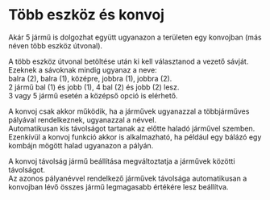 # Több eszköz és konvoj
  
Akár 5 jármű is dolgozhat együtt ugyanazon a területen egy konvojban (más néven több eszköz útvonal).  


  
A több eszköz útvonal betöltése után ki kell választanod a vezető sávját.  
Ezeknek a sávoknak mindig ugyanaz a neve:  
balra (2), balra (1), középre, jobbra (1), jobbra (2).  
2 jármű bal (1) és jobb (1), 4 bal (2) és jobb (2) lesz.  
3 vagy 5 jármű esetén a középső opció is elérhető.  


  
A konvoj csak akkor működik, ha a járművek ugyanazzal a többjárműves pályával rendelkeznek, ugyanazzal a névvel.  
Automatikusan kis távolságot tartanak az előtte haladó járművel szemben.  
Ezenkívül a konvoj funkció akkor is alkalmazható, ha például egy bálázó egy kombájn mögött halad ugyanazon a pályán.  


  
A konvoj távolság jármű beállítása megváltoztatja a járművek közötti távolságot.  
Az azonos pályanévvel rendelkező járművek távolsága automatikusan a konvojban lévő összes jármű legmagasabb értékére lesz beállítva.  


